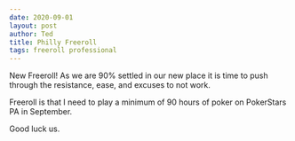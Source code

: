 ```yaml
---
date: 2020-09-01
layout: post
author: Ted
title: Philly Freeroll
tags: freeroll professional
---
```

New Freeroll! As we are 90% settled in our new place it is time to push through the resistance, ease, and excuses to not work.

Freeroll is that I need to play a minimum of 90 hours of poker on PokerStars PA in September.

Good luck us.
